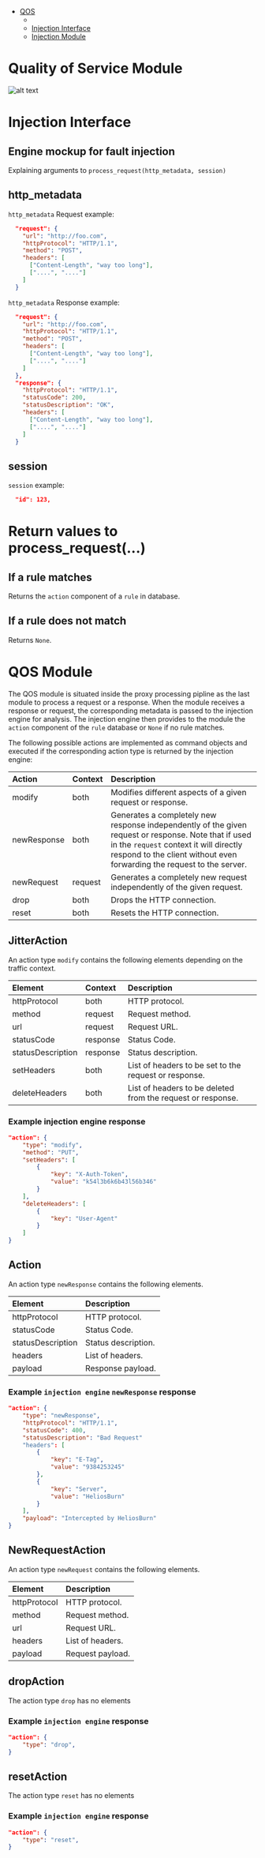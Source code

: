 - [QOS](#qos)
  - [](#injection-engine)
  - [Injection Interface](#injection-interface)
  - [Injection Module](#injection-module)


# Quality of Service Module

  ![alt text](../figures/HB_Injection.png "Injecting HTTP Metadata")


# Injection Interface

## Engine mockup for fault injection

Explaining arguments to `process_request(http_metadata, session)`

## http_metadata

`http_metadata` Request example:
```json
  "request": {
    "url": "http://foo.com",
    "httpProtocol": "HTTP/1.1",
    "method": "POST",
    "headers": [
      ["Content-Length", "way too long"],
      ["....", "...."]
    ]
  }
```

`http_metadata` Response example:
```json
  "request": {
    "url": "http://foo.com",
    "httpProtocol": "HTTP/1.1",
    "method": "POST",
    "headers": [
      ["Content-Length", "way too long"],
      ["....", "...."]
    ]
  },
  "response": {
    "httpProtocol": "HTTP/1.1",
    "statusCode": 200,
    "statusDescription": "OK",
    "headers": [
      ["Content-Length", "way too long"],
      ["....", "...."]
    ]
  }
```

## session

`session` example:

```json
  "id": 123,
```

# Return values to process_request(...)

## If a rule matches

Returns the `action` component of a `rule` in database.

## If a rule does not match

Returns `None`.


# QOS Module

The QOS module is situated inside the proxy processing pipline as the last module to process a request or a response. When the module receives a response or request, the corresponding metadata is passed to the injection engine for analysis. The injection engine then provides to the module the `action` component of the `rule` database or `None` if no rule matches.

The following possible actions are implemented as command objects and executed if the corresponding action type is returned by the injection engine:

| Action      | Context | Description                                                                                                                                                                                                              |
|:------------|:--------|:-------------------------------------------------------------------------------------------------------------------------------------------------------------------------------------------------------------------------|
| modify      | both    | Modifies different aspects of a given request or response.                                                                                                                                                               |
| newResponse | both    | Generates a completely new response independently of the given request or response. Note that if used in the `request` context it will directly respond to the client without even forwarding the request to the server. |
| newRequest  | request | Generates a completely new request independently of the given request.                                                                                                                                                   |
| drop        | both    | Drops the HTTP connection.                                                                                                                                                                                               |
| reset       | both    | Resets the HTTP connection.                                                                                                                                                                                              |


## JitterAction

An action type `modify` contains the following elements depending on the traffic context.

| Element           | Context  | Description                                                 |
|:------------------|:---------|:------------------------------------------------------------|
| httpProtocol      | both     | HTTP protocol.                                              |
| method            | request  | Request method.                                             |
| url               | request  | Request URL.                                                |
| statusCode        | response | Status Code.                                                |
| statusDescription | response | Status description.                                         |
| setHeaders        | both     | List of headers to be set to the request or response.       |
| deleteHeaders     | both     | List of headers to be deleted from the request or response. |

### Example injection engine response

```json
"action": {
    "type": "modify",
    "method": "PUT",
    "setHeaders": [
        {
            "key": "X-Auth-Token",
            "value": "k54l3b6k6b43l56b346"
        }
    ],
    "deleteHeaders": [
        {
            "key": "User-Agent"
        }
    ]
}
```

## Action

An action type `newResponse` contains the following elements.

| Element           | Description         |
|:------------------|:--------------------|
| httpProtocol      | HTTP protocol.      |
| statusCode        | Status Code.        |
| statusDescription | Status description. |
| headers           | List of headers.    |
| payload           | Response payload.   |

### Example `injection engine` `newResponse` response

```json
"action": {
    "type": "newResponse",
    "httpProtocol": "HTTP/1.1",
    "statusCode": 400,
    "statusDescription": "Bad Request"
    "headers": [
        {
            "key": "E-Tag",
            "value": "9384253245"
        },
        {
            "key": "Server",
            "value": "HeliosBurn"
        }
    ],
    "payload": "Intercepted by HeliosBurn"
}
```

## NewRequestAction

An action type `newRequest` contains the following elements.

| Element      | Description      |
|:-------------|:-----------------|
| httpProtocol | HTTP protocol.   |
| method       | Request method.  |
| url          | Request URL.     |
| headers      | List of headers. |
| payload      | Request payload. |

## dropAction

The action type `drop` has no elements

### Example `injection engine` response
```json
"action": {
    "type": "drop",
}
```

## resetAction

The action type `reset` has no elements

### Example `injection engine` response
```json
"action": {
    "type": "reset",
}
